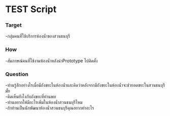 # TEST Script
### Target
-กลุ่มคนที่ใช้บริการห้องน้ำของสวนธนบุรี<br>
### How
-สัมภาษณ์คนที่ใช้งานห้องน้ำหลังนำPrototype ไปติดตั้ง<br>

### Question
-ท่านรู้สึกอย่างไรเมื่อมีถังขยะในห้องน้ำและคิดว่าหลังจากมีถังขยะในห้องน้ำจะช่วยลดขยะในสวนธนบุรีมั้ย<br>
-คิดเห็นยังไงกับถังขยะที่ท่านพบ<br>
-ท่านอยากให้มีอะไรเพิ่มในห้องน้ำสวนธนบุรีไหม<br>
-ถ้าท่านเป็นนักพัฒนาห้องน้ำสวนธนบุรีคุณอยากทำอะไร
